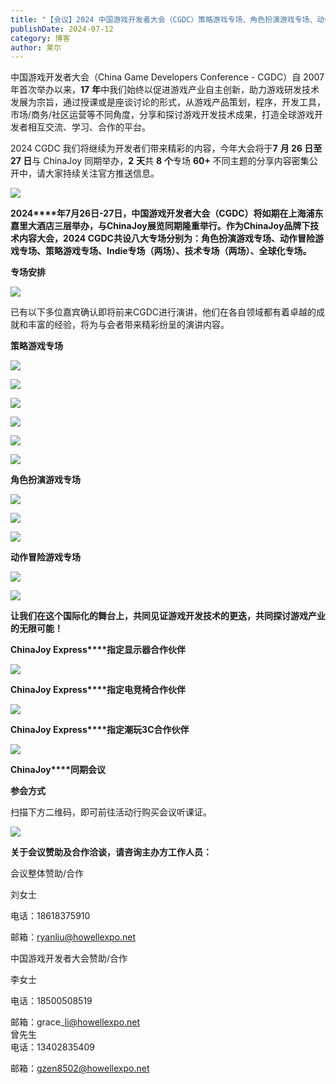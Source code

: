 ```yaml
---
title: "【会议】2024 中国游戏开发者大会（CGDC）策略游戏专场、角色扮演游戏专场、动作冒险游戏专场嘉宾曝光"
publishDate: 2024-07-12
category: 博客
author: 莱尔
---
```


中国游戏开发者大会（China Game Developers Conference - CGDC）自 2007 年首次举办以来，**17** **年**中我们始终以促进游戏产业自主创新，助力游戏研发技术发展为宗旨，通过授课或是座谈讨论的形式，从游戏产品策划，程序，开发工具，市场/商务/社区运营等不同角度，分享和探讨游戏开发技术成果，打造全球游戏开发者相互交流、学习、合作的平台。

2024 CGDC 我们将继续为开发者们带来精彩的内容，今年大会将于**7** **月 26 日至 27 日**与 ChinaJoy 同期举办，**2** **天**共 **8** **个**专场 **60+** 不同主题的分享内容密集公开中，请大家持续关注官方推送信息。

![](https://ec-net-1251389766.cos.ap-shanghai.myqcloud.com/wp-content/uploads/2024/07/20240712224307431.png)

**2024****年7月26日-27日，中国游戏开发者大会（CGDC）将如期在上海浦东嘉里大酒店三层举办，与ChinaJoy展览同期隆重举行。作为ChinaJoy品牌下技术内容大会，2024 CGDC共设八大专场分别为：角色扮演游戏专场、动作冒险游戏专场、策略游戏专场、Indie专场（两场）、技术专场（两场）、全球化专场。**

**专场安排**

![](https://ec-net-1251389766.cos.ap-shanghai.myqcloud.com/wp-content/uploads/2024/07/20240712224309493.png)

已有以下多位嘉宾确认即将前来CGDC进行演讲，他们在各自领域都有着卓越的成就和丰富的经验，将为与会者带来精彩纷呈的演讲内容。

**策略游戏专场**

![](https://ec-net-1251389766.cos.ap-shanghai.myqcloud.com/wp-content/uploads/2024/07/20240712224314933-576x1024.png)

![](https://ec-net-1251389766.cos.ap-shanghai.myqcloud.com/wp-content/uploads/2024/07/20240712224322633-576x1024.png)

![](https://ec-net-1251389766.cos.ap-shanghai.myqcloud.com/wp-content/uploads/2024/07/20240712224329595-529x1024.png)

![](https://ec-net-1251389766.cos.ap-shanghai.myqcloud.com/wp-content/uploads/2024/07/20240712224332803-576x1024.png)

![](https://ec-net-1251389766.cos.ap-shanghai.myqcloud.com/wp-content/uploads/2024/07/20240712224335504-576x1024.png)

![](https://ec-net-1251389766.cos.ap-shanghai.myqcloud.com/wp-content/uploads/2024/07/20240712224337132-576x1024.png)

**角色扮演游戏专场**

![](https://ec-net-1251389766.cos.ap-shanghai.myqcloud.com/wp-content/uploads/2024/07/20240712224342623-576x1024.png)

![](https://ec-net-1251389766.cos.ap-shanghai.myqcloud.com/wp-content/uploads/2024/07/20240712224347106-576x1024.png)

![](https://ec-net-1251389766.cos.ap-shanghai.myqcloud.com/wp-content/uploads/2024/07/20240712224349890-576x1024.png)

**动作冒险游戏专场**

![](https://ec-net-1251389766.cos.ap-shanghai.myqcloud.com/wp-content/uploads/2024/07/20240712224351764-437x1024.png)

![](https://ec-net-1251389766.cos.ap-shanghai.myqcloud.com/wp-content/uploads/2024/07/20240712224353358-576x1024.png)

**让我们在这个国际化的舞台上，共同见证游戏开发技术的更迭，共同探讨游戏产业的无限可能！**

**ChinaJoy Express****指定显示器合作伙伴**

![](https://ec-net-1251389766.cos.ap-shanghai.myqcloud.com/wp-content/uploads/2024/07/20240712224356401.png)

**ChinaJoy Express****指定电竞椅合作伙伴**

![](https://ec-net-1251389766.cos.ap-shanghai.myqcloud.com/wp-content/uploads/2024/07/20240712224400815.png)

**ChinaJoy Express****指定潮玩3C合作伙伴**

![](https://ec-net-1251389766.cos.ap-shanghai.myqcloud.com/wp-content/uploads/2024/07/20240712224401546.png)

**ChinaJoy****同期会议**  
  

**参会方式**

扫描下方二维码，即可前往活动行购买会议听课证。

![](https://ec-net-1251389766.cos.ap-shanghai.myqcloud.com/wp-content/uploads/2024/07/20240712224404334.png)

**关于会议赞助及合作洽谈，请咨询主办方工作人员：**

  
会议整体赞助/合作

刘女士

电话：18618375910

邮箱：ryanliu@howellexpo.net  
  
中国游戏开发者大会赞助/合作

李女士

电话：18500508519

邮箱：grace\_li@howellexpo.net  
曾先生  
电话：13402835409

邮箱：gzen8502@howellexpo.net
